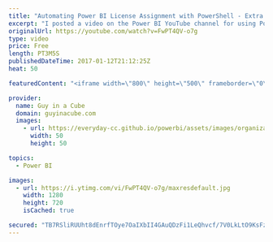 ```yaml
---
title: "Automating Power BI License Assignment with PowerShell - Extra Options!"
excerpt: "I posted a video on the Power BI YouTube channel for using PowerShel and the Audit log to assign Power BI Pro licenses. In this video, I give you a few other options instead of automating off of the audit log.  Main video: Using Power BI Audit Log and PowerShell to assign Power BI Pro licenses - https://youtu.be/oulR910VBrU"
originalUrl: https://youtube.com/watch?v=FwPT4QV-o7g
type: video
price: Free
length: PT3M5S
publishedDateTime: 2017-01-12T21:12:25Z
heat: 50

featuredContent: "<iframe width=\"800\" height=\"500\" frameborder=\"0\" src=\"https://www.youtube.com/embed/FwPT4QV-o7g\" allow=\"accelerometer; autoplay; encrypted-media; gyroscope; picture-in-picture\" allowfullscreen></iframe>"

provider:
  name: Guy in a Cube
  domain: guyinacube.com
  images:
    - url: https://everyday-cc.github.io/powerbi/assets/images/organizations/guyinacube.com-50x50.jpg
      width: 50
      height: 50

topics:
  - Power BI

images:
  - url: https://i.ytimg.com/vi/FwPT4QV-o7g/maxresdefault.jpg
    width: 1280
    height: 720
    isCached: true

secured: "TB7RSliRUUht8dEnrfTOye7OaIXbII4GAuQDzFi1LeQhvcf/7V0LkLtO9KsFzi5P2Rp+z5/7hSvuoVGc4aoQeHaf1y60vrPfb0Uuo+dGQ9vfJWSUjd2q+Q9b4WLSkYGBPLavRRcXvf35q1UgL2n3g+jLzapFqDKlmx3lAvw6o/TRhn9Dl9xvtAm6B6Ij+qo8PyJXqAD3BF4ZuyC6GT6AIgPOLiURQz2VqoNQXBQS5H3/HCpWZgZG/3LPjrsc10R+p7aZWCTg0t0cO3CJB3QbamHdf/+NWXr3ht29e3LE07Kw8A1hcPDROLy4fdaUKvG95rWv3fBXvPj1sqMz0ySyQC3n0AXORNaU/0+Toq5DeCmpoRg2QR4uzIG3tH6plSCqXVIHFvQD73CqPx/anlea9JsnX9CZIkGW4ymYHnHUk0U=;tzYUOf8JIlDYvkhh+m6PHg=="
---
```


